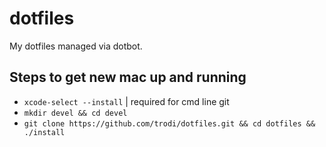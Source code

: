 # dotfiles
My dotfiles managed via dotbot.

## Steps to get new mac up and running
* `xcode-select --install` | required for cmd line git
* `mkdir devel && cd devel`
* `git clone https://github.com/trodi/dotfiles.git && cd dotfiles && ./install`
